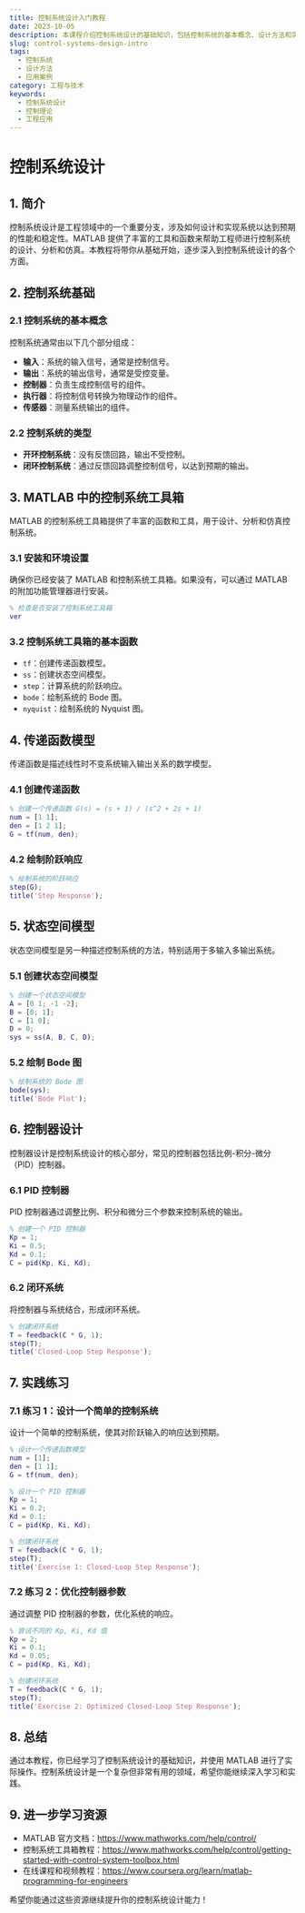 ```yaml
---
title: 控制系统设计入门教程
date: 2023-10-05
description: 本课程介绍控制系统设计的基础知识，包括控制系统的基本概念、设计方法和实际应用案例。
slug: control-systems-design-intro
tags:
  - 控制系统
  - 设计方法
  - 应用案例
category: 工程与技术
keywords:
  - 控制系统设计
  - 控制理论
  - 工程应用
---
```


# 控制系统设计

## 1. 简介

控制系统设计是工程领域中的一个重要分支，涉及如何设计和实现系统以达到预期的性能和稳定性。MATLAB 提供了丰富的工具和函数来帮助工程师进行控制系统的设计、分析和仿真。本教程将带你从基础开始，逐步深入到控制系统设计的各个方面。

## 2. 控制系统基础

### 2.1 控制系统的基本概念

控制系统通常由以下几个部分组成：
- **输入**：系统的输入信号，通常是控制信号。
- **输出**：系统的输出信号，通常是受控变量。
- **控制器**：负责生成控制信号的组件。
- **执行器**：将控制信号转换为物理动作的组件。
- **传感器**：测量系统输出的组件。

### 2.2 控制系统的类型

- **开环控制系统**：没有反馈回路，输出不受控制。
- **闭环控制系统**：通过反馈回路调整控制信号，以达到预期的输出。

## 3. MATLAB 中的控制系统工具箱

MATLAB 的控制系统工具箱提供了丰富的函数和工具，用于设计、分析和仿真控制系统。

### 3.1 安装和环境设置

确保你已经安装了 MATLAB 和控制系统工具箱。如果没有，可以通过 MATLAB 的附加功能管理器进行安装。

```matlab
% 检查是否安装了控制系统工具箱
ver
```

### 3.2 控制系统工具箱的基本函数

- `tf`：创建传递函数模型。
- `ss`：创建状态空间模型。
- `step`：计算系统的阶跃响应。
- `bode`：绘制系统的 Bode 图。
- `nyquist`：绘制系统的 Nyquist 图。

## 4. 传递函数模型

传递函数是描述线性时不变系统输入输出关系的数学模型。

### 4.1 创建传递函数

```matlab
% 创建一个传递函数 G(s) = (s + 1) / (s^2 + 2s + 1)
num = [1 1];
den = [1 2 1];
G = tf(num, den);
```

### 4.2 绘制阶跃响应

```matlab
% 绘制系统的阶跃响应
step(G);
title('Step Response');
```

## 5. 状态空间模型

状态空间模型是另一种描述控制系统的方法，特别适用于多输入多输出系统。

### 5.1 创建状态空间模型

```matlab
% 创建一个状态空间模型
A = [0 1; -1 -2];
B = [0; 1];
C = [1 0];
D = 0;
sys = ss(A, B, C, D);
```

### 5.2 绘制 Bode 图

```matlab
% 绘制系统的 Bode 图
bode(sys);
title('Bode Plot');
```

## 6. 控制器设计

控制器设计是控制系统设计的核心部分，常见的控制器包括比例-积分-微分（PID）控制器。

### 6.1 PID 控制器

PID 控制器通过调整比例、积分和微分三个参数来控制系统的输出。

```matlab
% 创建一个 PID 控制器
Kp = 1;
Ki = 0.5;
Kd = 0.1;
C = pid(Kp, Ki, Kd);
```

### 6.2 闭环系统

将控制器与系统结合，形成闭环系统。

```matlab
% 创建闭环系统
T = feedback(C * G, 1);
step(T);
title('Closed-Loop Step Response');
```

## 7. 实践练习

### 7.1 练习 1：设计一个简单的控制系统

设计一个简单的控制系统，使其对阶跃输入的响应达到预期。

```matlab
% 设计一个传递函数模型
num = [1];
den = [1 1];
G = tf(num, den);

% 设计一个 PID 控制器
Kp = 1;
Ki = 0.2;
Kd = 0.1;
C = pid(Kp, Ki, Kd);

% 创建闭环系统
T = feedback(C * G, 1);
step(T);
title('Exercise 1: Closed-Loop Step Response');
```

### 7.2 练习 2：优化控制器参数

通过调整 PID 控制器的参数，优化系统的响应。

```matlab
% 尝试不同的 Kp, Ki, Kd 值
Kp = 2;
Ki = 0.1;
Kd = 0.05;
C = pid(Kp, Ki, Kd);

% 创建闭环系统
T = feedback(C * G, 1);
step(T);
title('Exercise 2: Optimized Closed-Loop Step Response');
```

## 8. 总结

通过本教程，你已经学习了控制系统设计的基础知识，并使用 MATLAB 进行了实际操作。控制系统设计是一个复杂但非常有用的领域，希望你能继续深入学习和实践。

## 9. 进一步学习资源

- MATLAB 官方文档：https://www.mathworks.com/help/control/
- 控制系统工具箱教程：https://www.mathworks.com/help/control/getting-started-with-control-system-toolbox.html
- 在线课程和视频教程：https://www.coursera.org/learn/matlab-programming-for-engineers

希望你能通过这些资源继续提升你的控制系统设计能力！